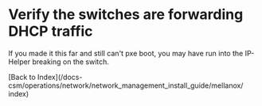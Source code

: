 # Verify the switches are forwarding DHCP traffic

If you made it this far and still can't pxe boot, you may have run into the IP-Helper breaking on the switch.

[Back to Index](/docs-csm/operations/network/network_management_install_guide/mellanox/
index)